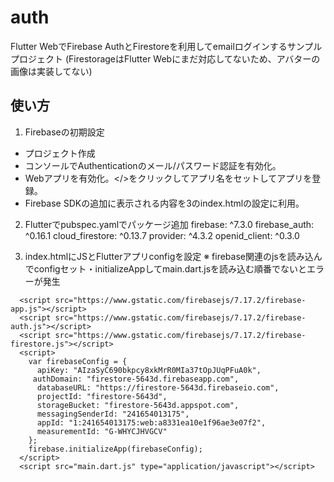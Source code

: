# auth

Flutter WebでFirebase AuthとFirestoreを利用してemailログインするサンプルプロジェクト
(FirestorageはFlutter Webにまだ対応してないため、アバターの画像は実装してない)

## 使い方

1. Firebaseの初期設定
 - プロジェクト作成
 - コンソールでAuthenticationのメール/パスワード認証を有効化。
 - Webアプリを有効化。</>をクリックしてアプリ名をセットしてアプリを登録。
 - Firebase SDKの追加に表示される内容を3のindex.htmlの設定に利用。

2. Flutterでpubspec.yamlでパッケージ追加
  firebase: ^7.3.0
  firebase_auth: ^0.16.1
  cloud_firestore: ^0.13.7
  provider: ^4.3.2
  openid_client: ^0.3.0

3. index.htmlにJSとFlutterアプリconfigを設定
※ firebase関連のjsを読み込んでconfigセット・initializeAppしてmain.dart.jsを読み込む順番でないとエラーが発生

```
  <script src="https://www.gstatic.com/firebasejs/7.17.2/firebase-app.js"></script>
  <script src="https://www.gstatic.com/firebasejs/7.17.2/firebase-auth.js"></script>
  <script src="https://www.gstatic.com/firebasejs/7.17.2/firebase-firestore.js"></script>
  <script>
    var firebaseConfig = {
      apiKey: "AIzaSyC690bkpcy8xkMrR0MIa37tOpJUqPFuA0k",
     authDomain: "firestore-5643d.firebaseapp.com",
      databaseURL: "https://firestore-5643d.firebaseio.com",
      projectId: "firestore-5643d",
      storageBucket: "firestore-5643d.appspot.com",
      messagingSenderId: "241654013175",
      appId: "1:241654013175:web:a8331ea10e1f96ae3e07f2",
      measurementId: "G-WHYCJHVGCV"
    };
    firebase.initializeApp(firebaseConfig);
  </script>
  <script src="main.dart.js" type="application/javascript"></script>
```
